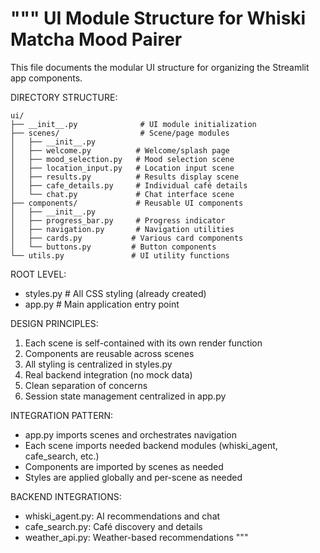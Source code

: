 """
UI Module Structure for Whiski Matcha Mood Pairer
==================================================

This file documents the modular UI structure for organizing the Streamlit app components.

DIRECTORY STRUCTURE:
```
ui/
├── __init__.py              # UI module initialization
├── scenes/                  # Scene/page modules
│   ├── __init__.py         
│   ├── welcome.py          # Welcome/splash page
│   ├── mood_selection.py   # Mood selection scene
│   ├── location_input.py   # Location input scene
│   ├── results.py          # Results display scene
│   ├── cafe_details.py     # Individual café details
│   └── chat.py             # Chat interface scene
├── components/             # Reusable UI components
│   ├── __init__.py
│   ├── progress_bar.py     # Progress indicator
│   ├── navigation.py       # Navigation utilities
│   ├── cards.py           # Various card components
│   └── buttons.py         # Button components
└── utils.py               # UI utility functions
```

ROOT LEVEL:
- styles.py                 # All CSS styling (already created)
- app.py                   # Main application entry point

DESIGN PRINCIPLES:
1. Each scene is self-contained with its own render function
2. Components are reusable across scenes
3. All styling is centralized in styles.py
4. Real backend integration (no mock data)
5. Clean separation of concerns
6. Session state management centralized in app.py

INTEGRATION PATTERN:
- app.py imports scenes and orchestrates navigation
- Each scene imports needed backend modules (whiski_agent, cafe_search, etc.)
- Components are imported by scenes as needed
- Styles are applied globally and per-scene as needed

BACKEND INTEGRATIONS:
- whiski_agent.py: AI recommendations and chat
- cafe_search.py: Café discovery and details
- weather_api.py: Weather-based recommendations
"""
